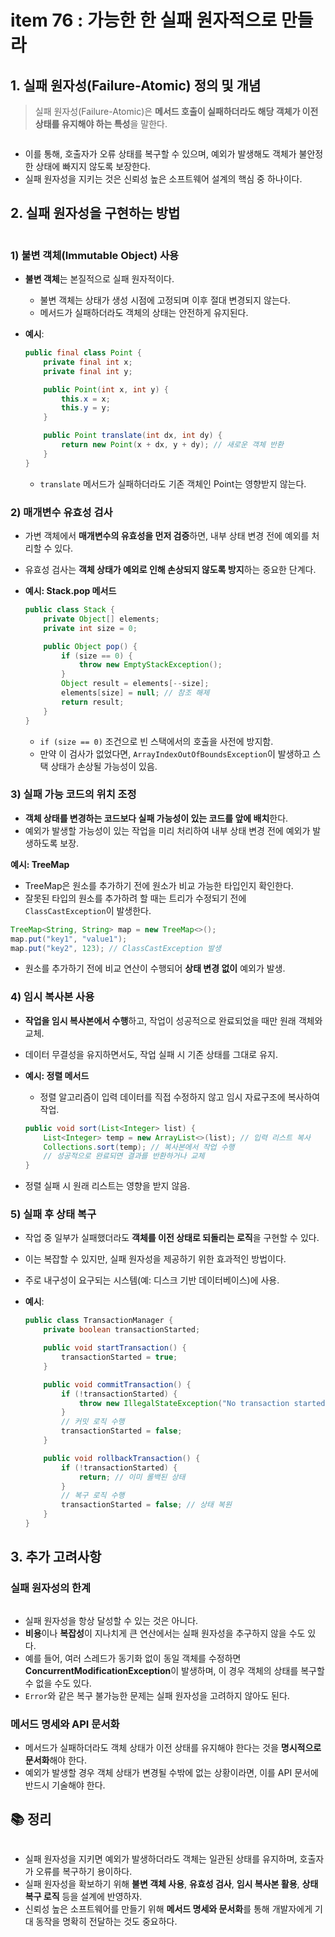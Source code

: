 # item 76 : 가능한 한 실패 원자적으로 만들라

## 1. 실패 원자성(Failure-Atomic) **정의 및 개념**

> 실패 원자성(Failure-Atomic)은 **메서드 호출이 실패하더라도 해당 객체가 이전 상태를 유지해야 하는 특성**을 말한다.

<figure><img src="../../../../.gitbook/assets/image (5) (1) (1) (1) (1) (1) (1) (1) (1) (1) (1) (1) (1) (1) (1) (1) (1) (1).png" alt=""><figcaption></figcaption></figure>

* 이를 통해, 호출자가 오류 상태를 복구할 수 있으며, 예외가 발생해도 객체가 불안정한 상태에 빠지지 않도록 보장한다.
* 실패 원자성을 지키는 것은 신뢰성 높은 소프트웨어 설계의 핵심 중 하나이다.

## **2. 실패 원자성을 구현하는 방법**

<figure><img src="../../../../.gitbook/assets/image (3) (1) (1) (1) (1) (1) (1) (1) (1) (1) (1) (1) (1) (1) (1) (1) (1) (1) (1) (1) (1) (1) (1) (1) (1).png" alt=""><figcaption></figcaption></figure>

### **1) 불변 객체(Immutable Object) 사용**

* **불변 객체**는 본질적으로 실패 원자적이다.
  * 불변 객체는 상태가 생성 시점에 고정되며 이후 절대 변경되지 않는다.
  * 메서드가 실패하더라도 객체의 상태는 안전하게 유지된다.
*   **예시**:

    ```java
    public final class Point {
        private final int x;
        private final int y;

        public Point(int x, int y) {
            this.x = x;
            this.y = y;
        }

        public Point translate(int dx, int dy) {
            return new Point(x + dx, y + dy); // 새로운 객체 반환
        }
    }
    ```

    * `translate` 메서드가 실패하더라도 기존 객체인  Point는 영향받지 않는다.

### **2) 매개변수 유효성 검사**

* 가변 객체에서 **매개변수의 유효성을 먼저 검증**하면, 내부 상태 변경 전에 예외를 처리할 수 있다.
* 유효성 검사는 **객체 상태가 예외로 인해 손상되지 않도록 방지**하는 중요한 단계다.
*   **예시: Stack.pop 메서드**

    ```java
    public class Stack {
        private Object[] elements;
        private int size = 0;

        public Object pop() {
            if (size == 0) {
                throw new EmptyStackException();
            }
            Object result = elements[--size];
            elements[size] = null; // 참조 해제
            return result;
        }
    }
    ```

    * `if (size == 0)` 조건으로 빈 스택에서의 호출을 사전에 방지함.
    * 만약 이 검사가 없었다면, `ArrayIndexOutOfBoundsException`이 발생하고 스택 상태가 손상될 가능성이 있음.

### **3) 실패 가능 코드의 위치 조정**

* **객체 상태를 변경하는 코드보다 실패 가능성이 있는 코드를 앞에 배치**한다.
* 예외가 발생할 가능성이 있는 작업을 미리 처리하여 내부 상태 변경 전에 예외가 발생하도록 보장.

**예시: TreeMap**

* TreeMap은 원소를 추가하기 전에 원소가 비교 가능한 타입인지 확인한다.
* 잘못된 타입의 원소를 추가하려 할 때는 트리가 수정되기 전에 `ClassCastException`이 발생한다.

```java
TreeMap<String, String> map = new TreeMap<>();
map.put("key1", "value1");
map.put("key2", 123); // ClassCastException 발생
```

* 원소를 추가하기 전에 비교 연산이 수행되어 **상태 변경 없이** 예외가 발생.

### **4) 임시 복사본 사용**

* **작업을 임시 복사본에서 수행**하고, 작업이 성공적으로 완료되었을 때만 원래 객체와 교체.
* 데이터 무결성을 유지하면서도, 작업 실패 시 기존 상태를 그대로 유지.
*   **예시: 정렬 메서드**

    * 정렬 알고리즘이 입력 데이터를 직접 수정하지 않고 임시 자료구조에 복사하여 작업.

    ```java
    public void sort(List<Integer> list) {
        List<Integer> temp = new ArrayList<>(list); // 입력 리스트 복사
        Collections.sort(temp); // 복사본에서 작업 수행
        // 성공적으로 완료되면 결과를 반환하거나 교체
    }
    ```
* 정렬 실패 시 원래 리스트는 영향을 받지 않음.

### **5) 실패 후 상태 복구**

* 작업 중 일부가 실패했더라도 **객체를 이전 상태로 되돌리는 로직**을 구현할 수 있다.
* 이는 복잡할 수 있지만, 실패 원자성을 제공하기 위한 효과적인 방법이다.
* 주로 내구성이 요구되는 시스템(예: 디스크 기반 데이터베이스)에 사용.
*   **예시**:

    ```java
    public class TransactionManager {
        private boolean transactionStarted;

        public void startTransaction() {
            transactionStarted = true;
        }

        public void commitTransaction() {
            if (!transactionStarted) {
                throw new IllegalStateException("No transaction started");
            }
            // 커밋 로직 수행
            transactionStarted = false;
        }

        public void rollbackTransaction() {
            if (!transactionStarted) {
                return; // 이미 롤백된 상태
            }
            // 복구 로직 수행
            transactionStarted = false; // 상태 복원
        }
    }
    ```

## **3. 추가 고려사항**

### **실패 원자성의 한계**

<figure><img src="../../../../.gitbook/assets/image (82).png" alt=""><figcaption></figcaption></figure>

* 실패 원자성을 항상 달성할 수 있는 것은 아니다.
* **비용**이나 **복잡성**이 지나치게 큰 연산에서는 실패 원자성을 추구하지 않을 수도 있다.
* 예를 들어, 여러 스레드가 동기화 없이 동일 객체를 수정하면 **ConcurrentModificationException**이 발생하며, 이 경우 객체의 상태를 복구할 수 없을 수도 있다.
* `Error`와 같은 복구 불가능한 문제는 실패 원자성을 고려하지 않아도 된다.

### **메서드 명세와 API 문서화**

* 메서드가 실패하더라도 객체 상태가 이전 상태를 유지해야 한다는 것을 **명시적으로 문서화**해야 한다.
* 예외가 발생할 경우 객체 상태가 변경될 수밖에 없는 상황이라면, 이를 API 문서에 반드시 기술해야 한다.

## 📚 **정리**

<figure><img src="../../../../.gitbook/assets/image (2) (1) (1) (1) (1) (1) (1) (1) (1) (1) (1) (1) (1) (1) (1) (1) (1) (1) (1) (1) (1) (1) (1) (1) (1) (1) (1) (1) (1) (1) (1).png" alt=""><figcaption></figcaption></figure>

* 실패 원자성을 지키면 예외가 발생하더라도 객체는 일관된 상태를 유지하며, 호출자가 오류를 복구하기 용이하다.
* 실패 원자성을 확보하기 위해 **불변 객체 사용**, **유효성 검사**, **임시 복사본 활용**, **상태 복구 로직** 등을 설계에 반영하자.
* 신뢰성 높은 소프트웨어를 만들기 위해 **메서드 명세와 문서화**를 통해 개발자에게 기대 동작을 명확히 전달하는 것도 중요하다.
